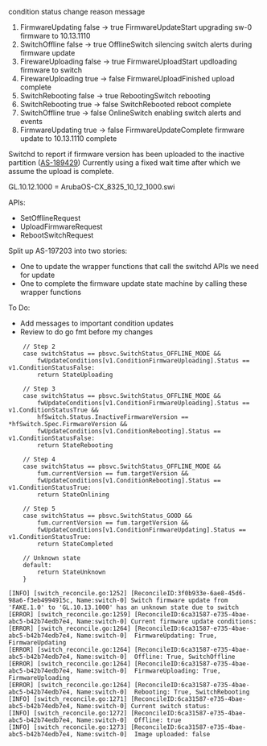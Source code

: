 condition status change reason message 
1. FirmwareUpdating false -> true FirmwareUpdateStart upgrading sw-0 firmware to 10.13.1110 
2. SwitchOffline false -> true OfflineSwitch silencing switch alerts during firmware update 
3. FirewareUploading false -> true FirmwareUploadStart updloading firmware to switch 
4. FirewareUploading true -> false FirmwareUploadFinished upload complete 
5. SwitchRebooting false -> true RebootingSwitch rebooting 
6. SwitchRebooting true -> false SwitchRebooted reboot complete 
7. SwitchOffline true -> false OnlineSwitch enabling switch alerts and events 
8. FirmwareUpdating true -> false FirmwareUpdateComplete firmware update to 10.13.1110 complete

Switchd to report if firmware version has been uploaded to the inactive partition ([AS-189429](https://jira.storage.hpecorp.net/browse/AS-189429 "Provide FW version for the secondary partition in ListSwitches/\"show switch\""))
Currently using a fixed wait time after which we assume the upload is complete.

GL.10.12.1000 = ArubaOS-CX_8325_10_12_1000.swi

APIs:
- SetOfflineRequest
- UploadFirmwareRequest
- RebootSwitchRequest

Split up AS-197203 into two stories:
- One to update the wrapper functions that call the switchd APIs we need for update
- One to complete the firmware update state machine by calling these wrapper functions

To Do:
- Add messages to important condition updates
- Review to do go fmt before my changes

```
	// Step 2
	case switchStatus == pbsvc.SwitchStatus_OFFLINE_MODE &&
		fwUpdateConditions[v1.ConditionFirmwareUploading].Status == v1.ConditionStatusFalse:
		return StateUploading

	// Step 3
	case switchStatus == pbsvc.SwitchStatus_OFFLINE_MODE &&
		fwUpdateConditions[v1.ConditionFirmwareUploading].Status == v1.ConditionStatusTrue &&
		hfSwitch.Status.InactiveFirmwareVersion == *hfSwitch.Spec.FirmwareVersion &&
		fwUpdateConditions[v1.ConditionRebooting].Status == v1.ConditionStatusFalse:
		return StateRebooting

	// Step 4
	case switchStatus == pbsvc.SwitchStatus_OFFLINE_MODE &&
		fum.currentVersion == fum.targetVersion &&
		fwUpdateConditions[v1.ConditionRebooting].Status == v1.ConditionStatusTrue:
		return StateOnlining

	// Step 5
	case switchStatus == pbsvc.SwitchStatus_GOOD &&
		fum.currentVersion == fum.targetVersion &&
		fwUpdateConditions[v1.ConditionFirmwareUpdating].Status == v1.ConditionStatusTrue:
		return StateCompleted

	// Unknown state
	default:
		return StateUnknown
	}
```



```
[INFO] [switch_reconcile.go:1252] [ReconcileID:3f0b933e-6ae8-45d6-98a6-f3eb4994915c, Name:switch-0] Switch firmware update from 'FAKE.1.0' to 'GL.10.13.1000' has an unknown state due to switch
[ERROR] [switch_reconcile.go:1259] [ReconcileID:6ca31587-e735-4bae-abc5-b42b74edb7e4, Name:switch-0] Current firmware update conditions:
[ERROR] [switch_reconcile.go:1264] [ReconcileID:6ca31587-e735-4bae-abc5-b42b74edb7e4, Name:switch-0]  FirmwareUpdating: True, FirmwareUpdating
[ERROR] [switch_reconcile.go:1264] [ReconcileID:6ca31587-e735-4bae-abc5-b42b74edb7e4, Name:switch-0]  Offline: True, SwitchOffline
[ERROR] [switch_reconcile.go:1264] [ReconcileID:6ca31587-e735-4bae-abc5-b42b74edb7e4, Name:switch-0]  FirmwareUploading: True, FirmwareUploading
[ERROR] [switch_reconcile.go:1264] [ReconcileID:6ca31587-e735-4bae-abc5-b42b74edb7e4, Name:switch-0]  Rebooting: True, SwitchRebooting
[INFO] [switch_reconcile.go:1271] [ReconcileID:6ca31587-e735-4bae-abc5-b42b74edb7e4, Name:switch-0] Current switch status:
[INFO] [switch_reconcile.go:1272] [ReconcileID:6ca31587-e735-4bae-abc5-b42b74edb7e4, Name:switch-0]  Offline: true
[INFO] [switch_reconcile.go:1273] [ReconcileID:6ca31587-e735-4bae-abc5-b42b74edb7e4, Name:switch-0]  Image uploaded: false
```